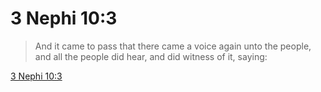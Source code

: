 # 3 Nephi 10:3

> And it came to pass that there came a voice again unto the people, and all the people did hear, and did witness of it, saying:

[3 Nephi 10:3](https://www.churchofjesuschrist.org/study/scriptures/bofm/3-ne/10?lang=eng&id=p3#p3)


